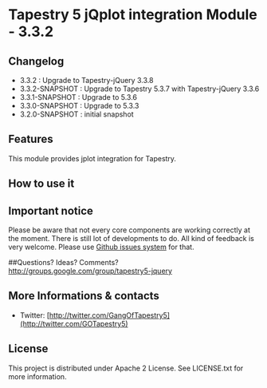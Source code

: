 # Tapestry 5 jQplot integration Module - 3.3.2

## Changelog
- 3.3.2 : Upgrade to Tapestry-jQuery 3.3.8  
- 3.3.2-SNAPSHOT : Upgrade to Tapestry 5.3.7 with Tapestry-jQuery 3.3.6  
- 3.3.1-SNAPSHOT : Upgrade to 5.3.6  
- 3.3.0-SNAPSHOT : Upgrade to 5.3.3  
- 3.2.0-SNAPSHOT : initial snapshot 

## Features

This module provides jplot integration for Tapestry.


## How to use it



## Important notice

Please be aware that not every core components are working correctly at the moment. There is still lot of developments to do. 
All kind of feedback is very welcome. Please use [Github issues system](http://github.com/got5/tapestry5-jqplot/issues) for that.
 
##Questions? Ideas? Comments?
http://groups.google.com/group/tapestry5-jquery

## More Informations & contacts

* Twitter: [http://twitter.com/GangOfTapestry5](http://twitter.com/GOTapestry5)


## License

This project is distributed under Apache 2 License. See LICENSE.txt for more information.
